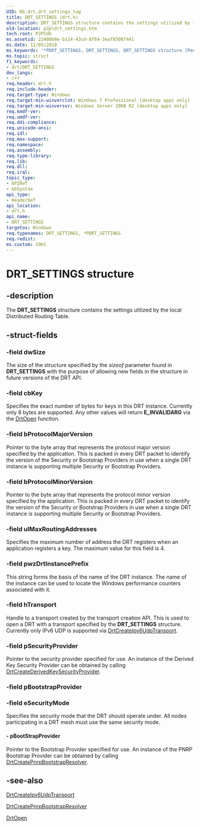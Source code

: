 ```yaml
---
UID: NS:drt.drt_settings_tag
title: DRT_SETTINGS (drt.h)
description: DRT_SETTINGS structure contains the settings utilized by the local Distributed Routing Table.
old-location: p2p\drt_settings.htm
tech.root: P2PSdk
ms.assetid: 22408b8e-b114-43cd-8f84-3eaf8508f441
ms.date: 12/05/2018
ms.keywords: '*PDRT_SETTINGS, DRT_SETTINGS, DRT_SETTINGS structure [Peer Networking], PDRT_SETTINGS, PDRT_SETTINGS structure pointer [Peer Networking], drt/DRT_SETTINGS, drt/PDRT_SETTINGS, p2p.drt_settings'
ms.topic: struct
f1_keywords:
- drt/DRT_SETTINGS
dev_langs:
- c++
req.header: drt.h
req.include-header: 
req.target-type: Windows
req.target-min-winverclnt: Windows 7 Professional [desktop apps only]
req.target-min-winversvr: Windows Server 2008 R2 [desktop apps only]
req.kmdf-ver: 
req.umdf-ver: 
req.ddi-compliance: 
req.unicode-ansi: 
req.idl: 
req.max-support: 
req.namespace: 
req.assembly: 
req.type-library: 
req.lib: 
req.dll: 
req.irql: 
topic_type:
- APIRef
- kbSyntax
api_type:
- HeaderDef
api_location:
- drt.h
api_name:
- DRT_SETTINGS
targetos: Windows
req.typenames: DRT_SETTINGS, *PDRT_SETTINGS
req.redist: 
ms.custom: 19H1
---
```


# DRT_SETTINGS structure


## -description


The <b>DRT_SETTINGS</b> structure contains the settings utilized by the local Distributed Routing Table.


## -struct-fields




### -field dwSize

The size of the  structure specified by  the  <i>sizeof</i> parameter found in <b>DRT_SETTINGS</b> with the purpose of  allowing new fields in the structure in future versions of the DRT API.


### -field cbKey

Specifies the exact number of bytes for keys in this DRT instance.  Currently only 8 bytes are supported. Any other values will return <b>E_INVALIDARG</b> via the <a href="https://docs.microsoft.com/windows/desktop/api/drt/nf-drt-drtopen">DrtOpen</a> function.


### -field bProtocolMajorVersion

Pointer to the byte array that represents the protocol major version specified by the application. This is packed in every DRT packet to identify the version of the Security or Bootstrap Providers in use when a single DRT instance is supporting multiple Security or Bootstrap Providers.


### -field bProtocolMinorVersion

Pointer to the byte array that represents the protocol minor version specified by the application. 
 This is packed in every DRT packet to identify the version of the Security or Bootstrap Providers in use when a single DRT instance is supporting multiple Security or Bootstrap Providers.


### -field ulMaxRoutingAddresses

Specifies the maximum number of address the DRT registers when an application registers a key. The maximum value for this field is 4.


### -field pwzDrtInstancePrefix

This string forms the basis of the name of the DRT instance. The name of the instance can be used to locate the Windows performance counters associated with it.


### -field hTransport

Handle to a transport created by the transport creation API.  This is used to open a DRT with a transport specified by the <b>DRT_SETTINGS</b> structure.  Currently only IPv6 UDP is supported via <a href="https://docs.microsoft.com/windows/desktop/api/drt/nf-drt-drtcreateipv6udptransport">DrtCreateIpv6UdpTransport</a>.


### -field pSecurityProvider

Pointer to the security provider specified for use. An instance of the Derived Key Security Provider can be obtained by calling <a href="https://docs.microsoft.com/windows/desktop/api/drt/nf-drt-drtcreatederivedkeysecurityprovider">DrtCreateDerivedKeySecurityProvider</a>.


### -field pBootstrapProvider

 


### -field eSecurityMode

Specifies the security mode that the DRT should operate under. All nodes participating in a DRT mesh must use the same security mode.


#### - pBootStrapProvider

Pointer to the Bootstrap Provider specified for use. An instance of the PNRP Bootstrap Provider can be obtained by calling <a href="https://docs.microsoft.com/windows/desktop/api/drt/nf-drt-drtcreatepnrpbootstrapresolver">DrtCreatePnrpBootstrapResolver</a>.


## -see-also




<a href="https://docs.microsoft.com/windows/desktop/api/drt/nf-drt-drtcreateipv6udptransport">DrtCreateIpv6UdpTransport</a>



<a href="https://docs.microsoft.com/windows/desktop/api/drt/nf-drt-drtcreatepnrpbootstrapresolver">DrtCreatePnrpBootstrapResolver</a>



<a href="https://docs.microsoft.com/windows/desktop/api/drt/nf-drt-drtopen">DrtOpen</a>
 

 

